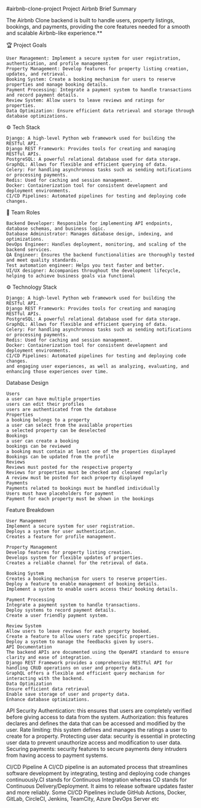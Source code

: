   #airbnb-clone-project
  Project Airbnb Brief Summary 

  The Airbnb Clone backend is built to handle users, property listings, bookings, and payments, providing the core 
  features needed for a smooth and scalable Airbnb-like experience.**


🏆 Project Goals

    User Management: Implement a secure system for user registration, authentication, and profile management.
    Property Management: Develop features for property listing creation, updates, and retrieval.
    Booking System: Create a booking mechanism for users to reserve properties and manage booking details.
    Payment Processing: Integrate a payment system to handle transactions and record payment details.
    Review System: Allow users to leave reviews and ratings for properties.
    Data Optimization: Ensure efficient data retrieval and storage through database optimizations.

⚙️ Tech Stack

    Django: A high-level Python web framework used for building the RESTful API.
    Django REST Framework: Provides tools for creating and managing RESTful APIs.
    PostgreSQL: A powerful relational database used for data storage.
    GraphQL: Allows for flexible and efficient querying of data.
    Celery: For handling asynchronous tasks such as sending notifications or processing payments.
    Redis: Used for caching and session management.
    Docker: Containerization tool for consistent development and deployment environments.
    CI/CD Pipelines: Automated pipelines for testing and deploying code changes.

👥 Team Roles

    Backend Developer: Responsible for implementing API endpoints, database schemas, and business logic.
    Database Administrator: Manages database design, indexing, and optimizations.
    DevOps Engineer: Handles deployment, monitoring, and scaling of the backend services.
    QA Engineer: Ensures the backend functionalities are thoroughly tested and meet quality standards.
    Test automation engineer: Helps you test faster and better. 
    UI/UX designer: Accompanies throughout the development lifecycle, helping to achieve business goals via functional 

⚙️ Technology Stack

    Django: A high-level Python web framework used for building the RESTful API.
    Django REST Framework: Provides tools for creating and managing RESTful APIs.
    PostgreSQL: A powerful relational database used for data storage.
    GraphQL: Allows for flexible and efficient querying of data.
    Celery: For handling asynchronous tasks such as sending notifications or processing payments.
    Redis: Used for caching and session management.
    Docker: Containerization tool for consistent development and deployment environments.
    CI/CD Pipelines: Automated pipelines for testing and deploying code changes.
    and engaging user experiences, as well as analyzing, evaluating, and enhancing those experiences over time.

Database Design

    Users 
    a user can have multiple properties
    users can edit their profiles
    users are authenticated from the database
    Properties
    a booking belongs to a property
    a user can select from the available properties
    a selected property can be deselected  
    Bookings
    a user can create a booking 
    bookings can be reviewed
    a booking must contain at least one of the properties displayed
    Bookings can be updated from the profile
    Reviews 
    Reviews must posted for the respective property
    Reviews for properties must be checked and cleaned regularly
    A review must be posted for each property displayed 
    Payments
    Payments related to bookings must be handled individually
    Users must have placeholders for payment
    Payment for each property must be shown in the bookings

Feature Breakdown
    
    User Management 
    Implement a secure system for user registration.
    Deploys a system for user authentication. 
    Creates a feature for profile management.
    
    Property Management 
    Develop features for property listing creation.
    Develops system for flexible updates of properties.
    Creates a reliable channel for the retrieval of data.
    
    Booking System
    Creates a booking mechanism for users to reserve properties. 
    Deploy a feature to enable management of booking details.
    Implement a system to enable users access their booking details.
    
    Payment Processing 
    Integrate a payment system to handle transactions.
    Deploy systems to record payment details.
    Create a user friendly payment system.
    
    Review System
    Allow users to leave reviews for each property booked.
    Create a feature to allow users rate specific properties.
    Deploy a system to manage the feedbacks given by users.
    API Documentation
    The backend APIs are documented using the OpenAPI standard to ensure clarity and ease of integration.
    Django REST Framework provides a comprehensive RESTful API for handling CRUD operations on user and property data.
    GraphQL offers a flexible and efficient query mechanism for interacting with the backend.
    Data Optimization 
    Ensure efficient data retrieval
    Enable save storage of user and property data. 
    Enhance database optimizations.

  API Security
    Authentication: this ensures that users are completely verified before giving access to data from the system. 
    Authorization: this features declares and defines the data that can be accessed and modified by the user.
    Rate limiting: this system defines and manages the ratings a user to create for a property.
    Protecting user data: security is essential in protecting user data to prevent unauthorize access and modification to user data. 
    Securing payments: security features to secure payments deny intruders from having access to payment systems.
  
  CI/CD Pipeline
    A CI/CD pipeline is an automated process that streamlines software development by integrating, testing and 
    deploying code changes continuously.CI stands for Continuous Integration whereas CD stands for Continuous 
    Delivery/Deployment. It aims to release software updates faster and more reliably. Some CI/CD Pipelines include
    GitHub Actions, Docker, GitLab, CircleCI, Jenkins, TeamCity, Azure DevOps Server etc

